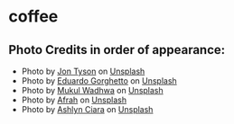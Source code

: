# coffee

## Photo Credits in order of appearance:

- Photo by <a href="https://unsplash.com/@jontyson?utm_source=unsplash&utm_medium=referral&utm_content=creditCopyText">Jon Tyson</a> on <a href="https://unsplash.com/photos/fIVD9x3JvDo?utm_source=unsplash&utm_medium=referral&utm_content=creditCopyText">Unsplash</a>
- Photo by <a href="https://unsplash.com/@egorghetto?utm_source=unsplash&utm_medium=referral&utm_content=creditCopyText">Eduardo Gorghetto</a> on <a href="https://unsplash.com/photos/vJ3KldG86Eo?utm_source=unsplash&utm_medium=referral&utm_content=creditCopyText">Unsplash</a>
- Photo by <a href="https://unsplash.com/@mukulwadhwa?utm_source=unsplash&utm_medium=referral&utm_content=creditCopyText">Mukul Wadhwa</a> on <a href="https://unsplash.com/photos/xpo5BggQo3E?utm_source=unsplash&utm_medium=referral&utm_content=creditCopyText">Unsplash</a>
- Photo by <a href="https://unsplash.com/@ahmedafrah?utm_source=unsplash&utm_medium=referral&utm_content=creditCopyText">Afrah</a> on <a href="https://unsplash.com/photos/0x-_TV1zQFU?utm_source=unsplash&utm_medium=referral&utm_content=creditCopyText">Unsplash</a>
- Photo by <a href="https://unsplash.com/@ashlynciara?utm_source=unsplash&utm_medium=referral&utm_content=creditCopyText">Ashlyn Ciara</a> on <a href="https://unsplash.com/photos/4rbWwrtMQ1c?utm_source=unsplash&utm_medium=referral&utm_content=creditCopyText">Unsplash</a>
  
  
